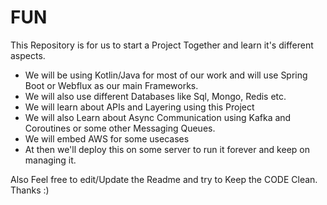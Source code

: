 # FUN

This Repository is for us to start a Project Together and learn it's different aspects.

- We will be using Kotlin/Java for most of our work and will use Spring Boot or Webflux as our main Frameworks.
- We will also use different Databases like Sql, Mongo, Redis etc.
- We will learn about APIs and Layering using this Project
- We will also Learn about Async Communication using Kafka and Coroutines or some other Messaging Queues.
- We will embed AWS for some usecases
- At then we'll deploy this on some server to run it forever and keep on managing it.

Also Feel free to edit/Update the Readme and try to Keep the CODE Clean. 
Thanks :)
